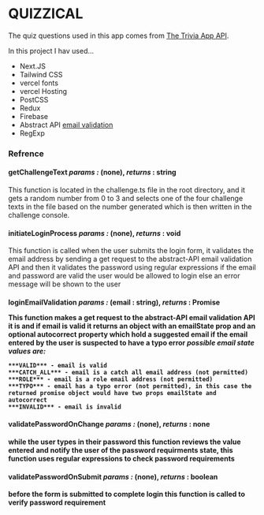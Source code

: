 # QUIZZICAL

The quiz questions used in this app comes from [The Trivia App API](https://www.the-trivia-api.com).

In this project I hav used...

- Next.JS
- Tailwind CSS
- vercel fonts
- vercel Hosting
- PostCSS
- Redux
- Firebase
- Abstract API [email validation](https://app.abstractapi.com/api/)
- RegExp

### Refrence

#### **getChallengeText** _params :_ (none), _returns_ : string

This function is located in the challenge.ts file in the root directory, and it gets a random number from 0 to 3 and selects one of the four challenge texts in the file based on the number generated which is then written in the challenge console.

#### **initiateLoginProcess** _params :_ (none), _returns_ : void

This function is called when the user submits the login form, it validates the email address by sending a get request to the abstract-API email validation API and then it validates the password using regular expressions
if the email and password are valid the user would be allowed to login else an error message will be shown to the user

#### **loginEmailValidation** _params :_ (email : string), _returns_ : Promise<object>

This function makes a get request to the abstract-API email validation API it is and if email is valid it returns an object with an emailState prop and an optional autocorrect property which hold a suggested email if the email entered by the user is suspected to have a typo error
_possible email state values are:_

    ***VALID*** - email is valid
    ***CATCH_ALL*** - email is a catch all email address (not permitted)
    ***ROLE*** - email is a role email address (not permitted)
    ***TYPO*** - email has a typo error (not permitted), in this case the returned promise object would have two props emailState and autocorrect
    ***INVALID*** - email is invalid

#### **validatePasswordOnChange** _params :_ (none), _returns_ : none

while the user types in their password this function reviews the value entered and notify the user of the password requirments state, this function uses regular expressions to check password requirements

#### **validatePasswordOnSubmit** _params :_ (none), _returns_ : boolean

before the form is submitted to complete login this function is called to verify password requirement
